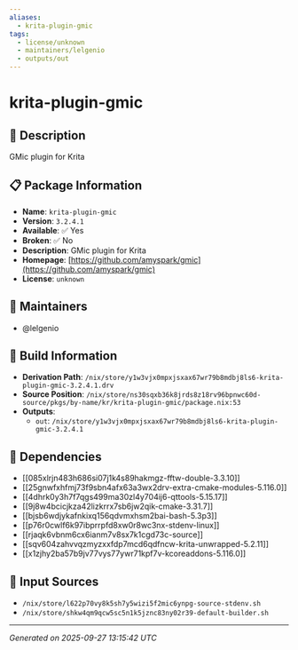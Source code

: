```yaml
---
aliases:
  - krita-plugin-gmic
tags:
  - license/unknown
  - maintainers/lelgenio
  - outputs/out
---
```


# krita-plugin-gmic

## 📝 Description

GMic plugin for Krita

## 📋 Package Information

- **Name**: `krita-plugin-gmic`
- **Version**: `3.2.4.1`
- **Available**: ✅ Yes
- **Broken**: ✅ No
- **Description**: GMic plugin for Krita
- **Homepage**: [https://github.com/amyspark/gmic](https://github.com/amyspark/gmic)
- **License**: `unknown`
## 👥 Maintainers

- @lelgenio


## 🔧 Build Information

- **Derivation Path**: `/nix/store/y1w3vjx0mpxjsxax67wr79b8mdbj8ls6-krita-plugin-gmic-3.2.4.1.drv`
- **Source Position**: `/nix/store/ns30sqxb36k8jrds8z18rv96bpnwc60d-source/pkgs/by-name/kr/krita-plugin-gmic/package.nix:53`
- **Outputs**:
  - `out`:  `/nix/store/y1w3vjx0mpxjsxax67wr79b8mdbj8ls6-krita-plugin-gmic-3.2.4.1`

## 🔗 Dependencies

- [[085xlrjn483h686si07j1k4s89hakmgz-fftw-double-3.3.10]]
- [[25gnwfxhfmj73f9sbn4afx63a3wx2drv-extra-cmake-modules-5.116.0]]
- [[4dhrk0y3h7f7qgs499ma30zl4y704ij6-qttools-5.15.17]]
- [[9j8w4bcicjkza42lizkrrx7sb6jw2qik-cmake-3.31.7]]
- [[bjsb6wdjykafnkixq156qdvmxhsm2bai-bash-5.3p3]]
- [[p76r0cwlf6k97ibprrpfd8xw0r8wc3nx-stdenv-linux]]
- [[rjaqk6vbnm6cx6ianm7v8sx7k1cgd73c-source]]
- [[sqv604zahvvqzmyzxxfdp7mcd6qdfncw-krita-unwrapped-5.2.11]]
- [[x1zjhy2ba57b9jv77vys77ywr71kpf7v-kcoreaddons-5.116.0]]

## 📁 Input Sources

- `/nix/store/l622p70vy8k5sh7y5wizi5f2mic6ynpg-source-stdenv.sh`
- `/nix/store/shkw4qm9qcw5sc5n1k5jznc83ny02r39-default-builder.sh`

---
*Generated on 2025-09-27 13:15:42 UTC*
